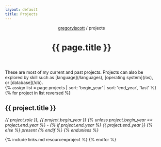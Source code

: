```yaml
---
layout: default
title: Projects
---
```


<header>
  <nav>
    <a href="/">gregoryjscott</a> / projects
  </nav>

  <h1>{{ page.title }}</h1>
</header>

<section markdown="1">
These are most of my current and past projects. Projects can also be explored by skill such as [language](/languages), [operating system](/os), or [database](/db).
</section>

<section>
{% assign list = page.projects | sort: 'begin_year' | sort: 'end_year', 'last' %}
{% for project in list reversed %}
  <h1>{{ project.title }}</h1>

  <p>
  <em>
    {{ project.role }},
    {{ project.begin_year }}
      {% unless project.begin_year == project.end_year %} -
        {% if project.end_year %}
          {{ project.end_year }}
        {% else %}
          present
        {% endif %}
      {% endunless %}
  </em>
  </p>

  {% include links.md resource=project %}
{% endfor %}
</section>
